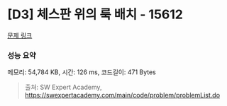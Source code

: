 # [D3] 체스판 위의 룩 배치 - 15612 

[문제 링크](https://swexpertacademy.com/main/code/problem/problemDetail.do?contestProbId=AYOBfxwaAXsDFATW) 

### 성능 요약

메모리: 54,784 KB, 시간: 126 ms, 코드길이: 471 Bytes



> 출처: SW Expert Academy, https://swexpertacademy.com/main/code/problem/problemList.do
